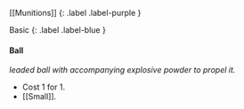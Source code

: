[[Munitions]]
{: .label .label-purple }

Basic
{: .label .label-blue }

#### Ball
*leaded ball with accompanying explosive powder to propel it.*
- Cost 1 for 1.
- [[Small]].

